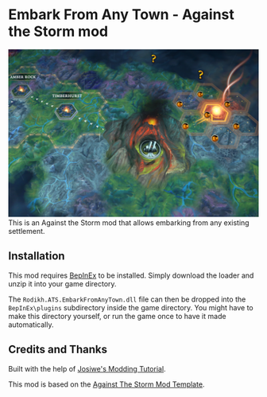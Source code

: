 # Embark From Any Town - Against the Storm mod

![Screenshot](screenshot.png "EmbarkFromAnyTown Mod")
This is an Against the Storm mod that allows embarking from any existing settlement.

## Installation

This mod requires [BepInEx](https://github.com/BepInEx/BepInEx) to be installed. Simply download the loader and unzip it into your game directory.

The `Rodikh.ATS.EmbarkFromAnyTown.dll` file can then be dropped into the `BepInEx\plugins` subdirectory inside the game directory. You might have to make this directory yourself, or run the game once to have it made automatically.


## Credits and Thanks

Built with the help of [Josiwe's Modding Tutorial](https://www.youtube.com/watch?v=U1b3lOKZIcw).

This mod is based on the [Against The Storm Mod Template](https://github.com/ats-mods/ModTemplate).
